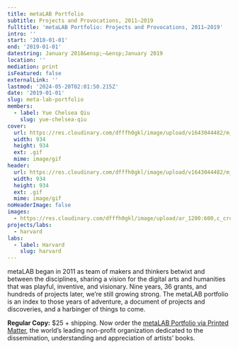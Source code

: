 ```yaml
---
title: metaLAB Portfolio
subtitle: Projects and Provocations, 2011–2019
fulltitle: 'metaLAB Portfolio: Projects and Provocations, 2011–2019'
intro: ''
start: '2018-01-01'
end: '2019-01-01'
datestring: January 2018&ensp;–&ensp;January 2019
location: ''
mediation: print
isFeatured: false
externalLink: ''
lastmod: '2024-05-20T02:01:50.215Z'
date: '2019-01-01'
slug: meta-lab-portfolio
members:
  - label: Yue Chelsea Qiu
    slug: yue-chelsea-qiu
cover:
  url: https://res.cloudinary.com/dfffh0gkl/image/upload/v1643044482/m_Lportfolio_549055cd9c.gif
  width: 934
  height: 934
  ext: .gif
  mime: image/gif
header:
  url: https://res.cloudinary.com/dfffh0gkl/image/upload/v1643044482/m_Lportfolio_549055cd9c.gif
  width: 934
  height: 934
  ext: .gif
  mime: image/gif
noHeaderImage: false
images:
  - https://res.cloudinary.com/dfffh0gkl/image/upload/ar_1200:600,c_crop/c_limit,h_1200,w_600/v1643044482/m_Lportfolio_549055cd9c.jpg
projects/labs:
  - harvard
labs:
  - label: Harvard
    slug: harvard
---
```

metaLAB began in 2011 as team of makers and thinkers betwixt and between the disciplines, sharing a vision for the digital arts and humanities that was playful, inventive, and visionary. Nine years, 36 grants, and hundreds of projects later, we’re still growing strong. The metaLAB portfolio is an index to those years of adventure, a document of projects and discoveries, and a harbinger of things to come. 

**Regular Copy:** $25 + shipping. Now order the [metaLAB Portfolio via Printed Matter](https://www.printedmatter.org/catalog/57245), the world’s leading non-profit organization dedicated to the dissemination, understanding and appreciation of artists’ books.